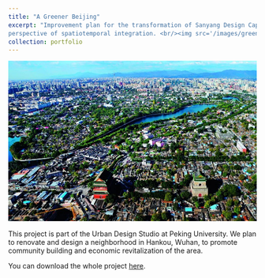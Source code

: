 ```yaml
---
title: "A Greener Beijing"
excerpt: "Improvement plan for the transformation of Sanyang Design Capital from the 
perspective of spatiotemporal integration. <br/><img src='/images/greener_beijing.png'>"
collection: portfolio
---
```


<img src='/images/greener_beijing.png'>

This project is part of the Urban Design Studio at Peking University. We plan to renovate 
and design a neighborhood in Hankou, Wuhan, to promote community building and economic 
revitalization of the area.

You can download the whole project [here](#).
